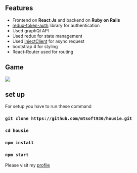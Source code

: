## Features
- Frontend on **React Js** and backend on **Ruby on Rails**
- [redux-token-auth](https://github.com/kylecorbelli/redux-token-auth) library for authentication
- Used graphQl API 
- Used redux for state management
- Used [injectClient](https://github.com/mtsoft936/housie/blob/master/src/store/injectClient.js) for async request 
- bootstrap 4 for styling
- React-Router used for routing
## Game
![](https://raw.githubusercontent.com/mtsoft936/magazine/master/app/assets/images/housie_game.png)

## set up 

For setup you have to run these command

### `git clone https://github.com/mtsoft936/housie.git`
### `cd housie`
### `npm install`
### `npm start`


Please visit my [profile](https://github.com/mtsoft936)

